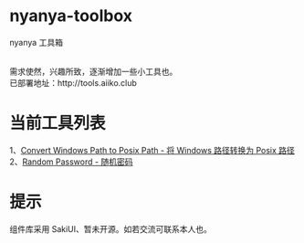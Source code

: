 # nyanya-toolbox

nyanya 工具箱

<br>
需求使然，兴趣所致，逐渐增加一些小工具也。
<br>
已部署地址：http://tools.aiiko.club

# 当前工具列表

1、[Convert Windows Path to Posix Path - 将 Windows 路径转换为 Posix 路径](http://tools.aiiko.club/windowsPathToPosixPath)
<br>
2、[Random Password - 随机密码](http://tools.aiiko.club/randomPassword)

# 提示

组件库采用 SakiUI、暂未开源。如若交流可联系本人也。
